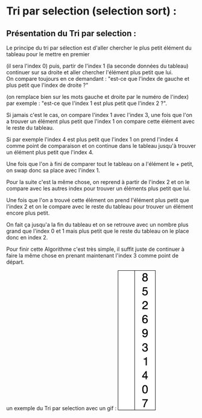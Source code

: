 # Tri par selection (selection sort) :

## Présentation du Tri par selection : 

Le principe du tri par sélection est d'aller chercher le plus petit élément du tableau pour le mettre en premier 

(il sera l'index 0) puis, partir de l'index 1 (la seconde données du tableau) continuer sur sa droite et aller chercher l'élément plus petit que lui.  
On compare toujours en ce demandant : "est-ce que l'index de gauche et plus petit que l'index de droite ?"

(on remplace bien sur les mots gauche et droite par le numéro de l'index) 
par exemple : "est-ce que l'index 1 est plus petit que l'index 2 ?".

Si jamais c'est le cas, on compare l'index 1 avec l'index 3, une fois que l'on a trouver un élément plus petit que l'index 1
on compare cette élément avec le reste du tableau.

Si par exemple l'index 4 est plus petit que l'index 1 on prend l'index 4 comme point de comparaison et on continue dans le tableau jusqu'à trouver un élément plus petit que l'index 4.

Une fois que l'on à fini de comparer tout le tableau on a l'élément le + petit, on swap donc sa place avec l'index 1.

Pour la suite c'est la même chose, on reprend à partir de l'index 2 et on le compare avec les autres index pour trouver un éléments 
plus petit que lui.
 
Une fois que l'on a trouvé cette élément on prend l'élément plus petit que l'index 2 et on le compare avec 
le reste du tableau pour trouver un élément encore plus petit.

On fait ça jusqu'a la fin du tableau et on se retrouve avec un nombre 
plus grand que l'index 0 et 1 mais plus petit que le reste du tableau on le place donc en index 2. 

Pour finir cette Algorithme c'est très simple, il suffit 
juste de continuer à faire la même chose en prenant maintenant l'index 3 comme point de départ.

un exemple du Tri par selection avec un gif : ![](images/Selection-Sort.gif)
